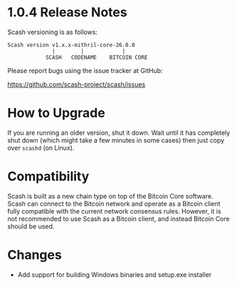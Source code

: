 1.0.4 Release Notes
===================

Scash versioning is as follows:
```
Scash version v1.x.x-mithril-core-26.0.0 
              |        |            |
            SCASH   CODENAME    BITCOIN CORE
```

Please report bugs using the issue tracker at GitHub:

  <https://github.com/scash-project/scash/issues>

How to Upgrade
==============

If you are running an older version, shut it down. Wait until it has completely
shut down (which might take a few minutes in some cases) then just copy over
`scashd` (on Linux).

Compatibility
=============

Scash is built as a new chain type on top of the Bitcoin Core software. Scash
can connect to the Bitcoin network and operate as a Bitcoin client fully compatible
with the current network consensus rules. However, it is not recommended to use Scash
as a Bitcoin client, and instead Bitcoin Core should be used.

Changes
=======

- Add support for building Windows binaries and setup.exe installer
